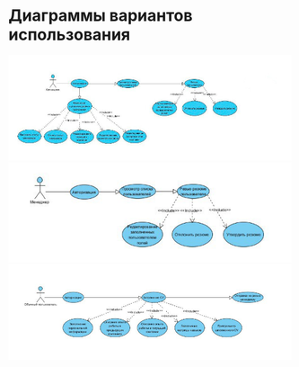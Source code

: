 # Диаграммы вариантов использования

![Диаграмма вариантов использования](superadmin.jpg)
![Диаграмма вариантов использования](manager.png)
![Диаграмма вариантов использования](simpleuser.png)

